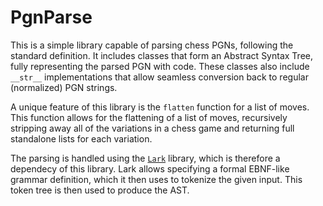 # PgnParse

This is a simple library capable of parsing chess PGNs, following the standard
definition. It includes classes that form an Abstract Syntax Tree, fully
representing the parsed PGN with code. These classes also include `__str__`
implementations that allow seamless conversion back to regular (normalized) PGN
strings.

A unique feature of this library is the `flatten` function for a list of moves.
This function allows for the flattening of a list of moves, recursively
stripping away all of the variations in a chess game and returning full
standalone lists for each variation.

The parsing is handled using the
[`Lark`](https://lark-parser.readthedocs.io/en/stable/index.html) library,
which is therefore a dependecy of this library. Lark allows specifying a formal
EBNF-like grammar definition, which it then uses to tokenize the given input.
This token tree is then used to produce the AST.
